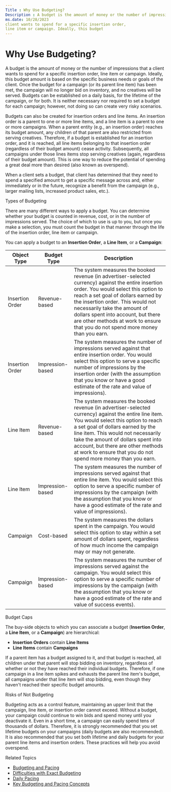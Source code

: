 ```yaml
---
Title : Why Use Budgeting?
Description : A budget is the amount of money or the number of impressions that a
ms.date: 10/28/2023
client wants to spend for a specific insertion order,
line item or campaign. Ideally, this budget
---
```



# Why Use Budgeting?



A budget is the amount of money or the number of impressions that a
client wants to spend for a specific insertion order,
line item or campaign. Ideally, this budget
amount is based on the specific business needs or goals of the client.
Once the budget for a campaign (or its parent line item) has been met,
the campaign will no longer bid on inventory, and no creatives will be
served. Budgets can be established on a daily basis, for the lifetime of
the campaign, or for both. It is neither necessary nor required to set a
budget for each campaign; however, not doing so can create very risky
scenarios.

Budgets can also be created for insertion orders and line items. An
insertion order is a parent to one or more line items, and a line item
is a parent to one or more campaigns. When a parent entity (e.g., an
insertion order) reaches its budget amount, any children of that parent
are also restricted from serving creatives. Therefore, if a budget is
established for an insertion order, and it is reached, all line items
belonging to that insertion order (regardless of their budget amount)
cease activity. Subsequently, all campaigns under those lines items stop
serving creatives (again, regardless of their budget amount). This is
one way to reduce the potential of spending a great deal more than
desired (also known as overspend).

When a client sets a budget, that client has determined that they need
to spend a specified amount to get a specific message across and, either
immediately or in the future, recognize a benefit from the campaign
(e.g., larger mailing lists, increased product sales, etc.).

Types of Budgeting

There are many different ways to apply a budget. You can determine
whether your budget is counted in revenue, cost, or in the number of
impressions served. The choice of which to use is up to you, but once
you make a selection, you must count the budget in that manner through
the life of the insertion order, line item or
campaign.

You can apply a budget to an **Insertion Order**, a **Line Item**, or a
**Campaign**:

<table class="table">
<thead class="thead">
<tr class="header row">
<th id="ID-00005699__entry__1" class="entry">Object Type</th>
<th id="ID-00005699__entry__2" class="entry">Budget Type</th>
<th id="ID-00005699__entry__3" class="entry">Description</th>
</tr>
</thead>
<tbody class="tbody">
<tr class="odd row">
<td class="entry" headers="ID-00005699__entry__1">Insertion Order</td>
<td class="entry" headers="ID-00005699__entry__2">Revenue-based</td>
<td class="entry" headers="ID-00005699__entry__3">The system measures
the booked revenue (in advertiser-selected currency) against the entire
insertion order. You would select this option to reach a set goal of
dollars earned by the insertion order. This would not necessarily take
the amount of dollars spent into account, but there are other methods at
work to ensure that you do not spend more money than you earn.</td>
</tr>
<tr class="even row">
<td class="entry" headers="ID-00005699__entry__1">Insertion Order</td>
<td class="entry" headers="ID-00005699__entry__2">Impression-based</td>
<td class="entry" headers="ID-00005699__entry__3">The system measures
the number of impressions served against that entire insertion order.
You would select this option to serve a specific number of impressions
by the insertion order (with the assumption that you know or have a good
estimate of the rate and value of impressions).</td>
</tr>
<tr class="odd row">
<td class="entry" headers="ID-00005699__entry__1">Line Item</td>
<td class="entry" headers="ID-00005699__entry__2">Revenue-based</td>
<td class="entry" headers="ID-00005699__entry__3">The system measures
the booked revenue (in advertiser-selected currency) against the entire
line item. You would select this option to reach a set goal of dollars
earned by the line item. This would not necessarily take the amount of
dollars spent into account, but there are other methods at work to
ensure that you do not spend more money than you earn.</td>
</tr>
<tr class="even row">
<td class="entry" headers="ID-00005699__entry__1">Line Item</td>
<td class="entry" headers="ID-00005699__entry__2">Impression-based</td>
<td class="entry" headers="ID-00005699__entry__3">The system measures
the number of impressions served against that entire line item. You
would select this option to serve a specific number of impressions by
the campaign (with the assumption that you know or have a good estimate
of the rate and value of impressions).</td>
</tr>
<tr class="odd row">
<td class="entry" headers="ID-00005699__entry__1">Campaign</td>
<td class="entry" headers="ID-00005699__entry__2">Cost-based</td>
<td class="entry" headers="ID-00005699__entry__3">The system measures
the dollars spent in the campaign. You would select this option to stay
within a set amount of dollars spent, regardless of how much income the
campaign may or may not generate.</td>
</tr>
<tr class="even row">
<td class="entry" headers="ID-00005699__entry__1">Campaign</td>
<td class="entry" headers="ID-00005699__entry__2">Impression-based</td>
<td class="entry" headers="ID-00005699__entry__3">The system measures
the number of impressions served against the campaign. You would select
this option to serve a specific number of impressions by the campaign
(with the assumption that you know or have a good estimate of the rate
and value of success events).</td>
</tr>
</tbody>
</table>

Budget Caps

The buy-side objects to which you can associate a budget (**Insertion
Order**, a **Line Item**, or a **Campaign**) are hierarchical:

- **Insertion Orders** contain **Line Items**
- **Line Items** contain **Campaigns**

If a parent item has a budget assigned to it, and that budget is
reached, all children under that parent will stop bidding on inventory,
regardless of whether or not they have reached their individual budgets.
Therefore, if one campaign in a line item spikes and exhausts the parent
line item's budget, all campaigns under that line item will stop
bidding, even though they haven't reached their specific budget amounts.

Risks of Not Budgeting

Budgeting acts as a control feature, maintaining an upper limit that the
campaign, line item, or insertion order cannot exceed. Without a budget,
your campaign could continue to win bids and spend money until you
deactivate it. Even in a short time, a campaign can easily spend tens of
thousands of dollars. Therefore, it is strongly recommended that you set
lifetime budgets on your campaigns (daily budgets are also recommended).
It is also recommended that you set both lifetime and daily budgets for
your parent line items and insertion orders. These practices will help
you avoid overspend.

Related Topics

- <a href="budgeting-and-pacing.md" class="xref">Budgeting and
  Pacing</a>
- <a href="difficulties-with-exact-budgeting.md"
  class="xref">Difficulties with Exact Budgeting</a>
- <a href="daily-pacing.md" class="xref">Daily Pacing</a>
- <a href="key-budgeting-and-pacing-concepts.md" class="xref">Key
  Budgeting and Pacing Concepts</a>




